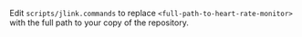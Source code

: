 Edit `scripts/jlink.commands` to replace `<full-path-to-heart-rate-monitor>` with the full path to your copy of the repository.